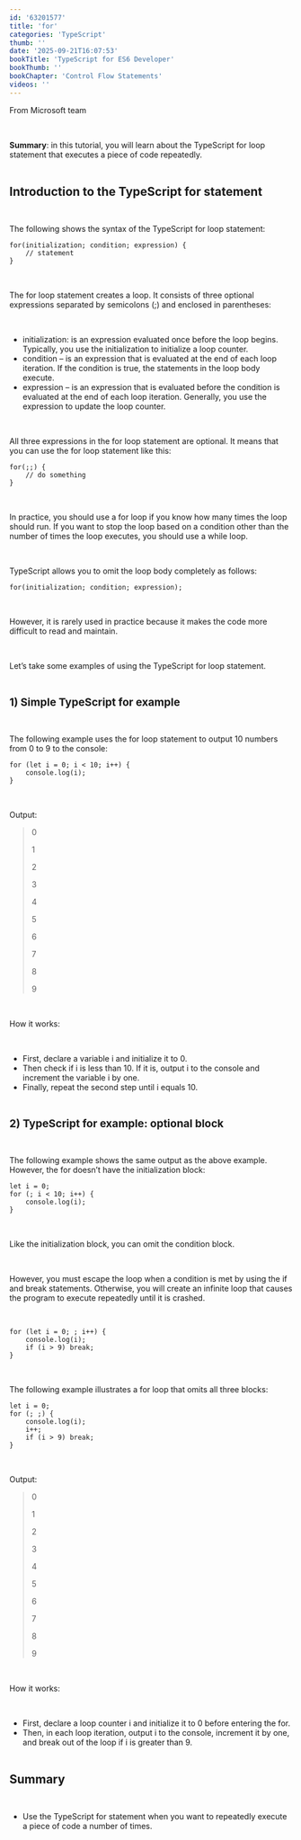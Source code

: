 ```yaml
---
id: '63201577'
title: 'for'
categories: 'TypeScript'
thumb: ''
date: '2025-09-21T16:07:53'
bookTitle: 'TypeScript for ES6 Developer'
bookThumb: ''
bookChapter: 'Control Flow Statements'
videos: ''
---
```

<p>From Microsoft team</p><p>&nbsp;</p><p><strong>Summary</strong>: in this tutorial, you will learn about the TypeScript for loop statement that executes a piece of code repeatedly.</p><p>&nbsp;</p><p><span style="font-size:21px;"><strong>Introduction to the TypeScript for statement</strong></span></p><p>&nbsp;</p><p>The following shows the syntax of the TypeScript for loop statement:</p><pre><code>for(initialization; condition; expression) {
    // statement
}</code></pre><p>&nbsp;</p><p>The for loop statement creates a loop. It consists of three optional expressions separated by semicolons (;) and enclosed in parentheses:</p><p>&nbsp;</p><ul><li>initialization: is an expression evaluated once before the loop begins. Typically, you use the initialization to initialize a loop counter.</li><li>condition – is an expression that is evaluated at the end of each loop iteration. If the condition is true, the statements in the loop body execute.</li><li>expression – is an expression that is evaluated before the condition is evaluated at the end of each loop iteration. Generally, you use the expression to update the loop counter.</li></ul><p>&nbsp;</p><p>All three expressions in the for loop statement are optional. It means that you can use the for loop statement like this:</p><pre><code>for(;;) {
    // do something
}</code></pre><p>&nbsp;</p><p>In practice, you should use a for loop if you know how many times the loop should run. If you want to stop the loop based on a condition other than the number of times the loop executes, you should use a while loop.</p><p>&nbsp;</p><p>TypeScript allows you to omit the loop body completely as follows:</p><pre><code>for(initialization; condition; expression);</code></pre><p>&nbsp;</p><p>However, it is rarely used in practice because it makes the code more difficult to read and maintain.</p><p>&nbsp;</p><p>Let’s take some examples of using the TypeScript for loop statement.</p><p>&nbsp;</p><p><span style="font-size:19px;"><strong>1) Simple TypeScript for example</strong></span></p><p>&nbsp;</p><p>The following example uses the for loop statement to output 10 numbers from 0 to 9 to the console:</p><pre><code class="typescript">for (let i = 0; i &lt; 10; i++) {
    console.log(i);
}</code></pre><p>&nbsp;</p><p>Output:</p><blockquote><p>0</p><p>1</p><p>2</p><p>3</p><p>4</p><p>5</p><p>6</p><p>7</p><p>8</p><p>9</p></blockquote><p>&nbsp;</p><p>How it works:</p><p>&nbsp;</p><ul><li>First, declare a variable i and initialize it to 0.</li><li>Then check if i is less than 10. If it is, output i to the console and increment the variable i by one.</li><li>Finally, repeat the second step until i equals 10.</li></ul><p>&nbsp;</p><p><span style="font-size:19px;"><strong>2) TypeScript for example: optional block</strong></span></p><p>&nbsp;</p><p>The following example shows the same output as the above example. However, the for doesn’t have the initialization block:</p><pre><code class="typescript">let i = 0;
for (; i &lt; 10; i++) {
    console.log(i);
}</code></pre><p>&nbsp;</p><p>Like the initialization block, you can omit the condition block.</p><p>&nbsp;</p><p>However, you must escape the loop when a condition is met by using the if and break statements. Otherwise, you will create an infinite loop that causes the program to execute repeatedly until it is crashed.</p><p>&nbsp;</p><pre><code class="typescript">for (let i = 0; ; i++) {
    console.log(i);
    if (i &gt; 9) break;
}</code></pre><p>&nbsp;</p><p>The following example illustrates a for loop that omits all three blocks:</p><pre><code class="typescript">let i = 0;
for (; ;) {
    console.log(i);
    i++;
    if (i &gt; 9) break;
}</code></pre><p>&nbsp;</p><p>Output:</p><blockquote><p>0</p><p>1</p><p>2</p><p>3</p><p>4</p><p>5</p><p>6</p><p>7</p><p>8</p><p>9</p></blockquote><p>&nbsp;</p><p>How it works:</p><p>&nbsp;</p><ul><li>First, declare a loop counter i and initialize it to 0 before entering the for.</li><li>Then, in each loop iteration, output i to the console, increment it by one, and break out of the loop if i is greater than 9.</li></ul><p>&nbsp;</p><p><span style="font-size:21px;"><strong>Summary</strong></span></p><p>&nbsp;</p><ul><li>Use the TypeScript for statement when you want to repeatedly execute a piece of code a number of times.</li></ul>